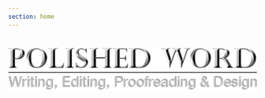 ```yaml
---
section: home
---
```

<h1><img src="images/Polished-Word-Logo-Silver-v2.png"></h1>

<div class="clear"></div>